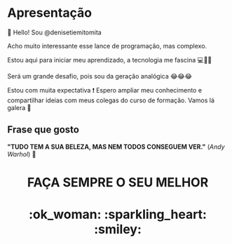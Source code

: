 # Apresentação

:wave: Hello! Sou @denisetiemitomita

Acho muito interessante  esse lance de programação, mas complexo.

Estou aqui para iniciar meu aprendizado, a tecnologia  me fascina  :computer::iphone::satellite:

Será um grande desafio, pois sou da geração analógica  :joy::joy::joy:

Estou com  muita expectativa :exclamation: Espero ampliar  meu conhecimento e compartilhar ideias com meus colegas do curso de formação. 
Vamos lá galera :facepunch: 

##  Frase que gosto

**"TUDO TEM A SUA BELEZA, MAS NEM TODOS CONSEGUEM VER."** (*Andy Warhol*)
:art:

<h1 align="center"> FAÇA SEMPRE O SEU MELHOR </h1>
<h1 align="center"> :ok_woman: :sparkling_heart: :smiley: </h1>
<!---
denisetiemitomita/denisetiemitomita is a ✨ special ✨ repository because its `README.md` (this file) appears on your GitHub profile.
You can click the Preview link to take a look at your changes.
--->
